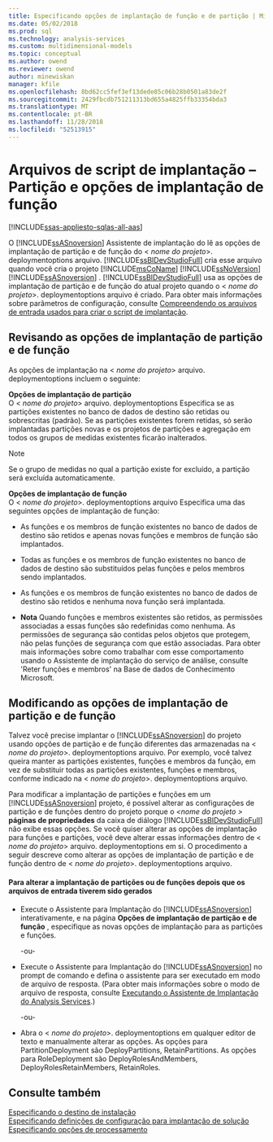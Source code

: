 ```yaml
---
title: Especificando opções de implantação de função e de partição | Microsoft Docs
ms.date: 05/02/2018
ms.prod: sql
ms.technology: analysis-services
ms.custom: multidimensional-models
ms.topic: conceptual
ms.author: owend
ms.reviewer: owend
author: minewiskan
manager: kfile
ms.openlocfilehash: 8bd62cc5fef3ef13dede85c06b28b0501a83de2f
ms.sourcegitcommit: 2429fbcdb751211313bd655a4825ffb33354bda3
ms.translationtype: MT
ms.contentlocale: pt-BR
ms.lasthandoff: 11/28/2018
ms.locfileid: "52513915"
---
```

# <a name="deployment-script-files---partition-and-role-deployment-options"></a>Arquivos de script de implantação – Partição e opções de implantação de função
[!INCLUDE[ssas-appliesto-sqlas-all-aas](../../includes/ssas-appliesto-sqlas-all-aas.md)]

  O [!INCLUDE[ssASnoversion](../../includes/ssasnoversion-md.md)] Assistente de implantação do lê as opções de implantação de partição e de função do \< *nome do projeto*>. deploymentoptions arquivo. [!INCLUDE[ssBIDevStudioFull](../../includes/ssbidevstudiofull-md.md)] cria esse arquivo quando você cria o projeto [!INCLUDE[msCoName](../../includes/msconame-md.md)] [!INCLUDE[ssNoVersion](../../includes/ssnoversion-md.md)] [!INCLUDE[ssASnoversion](../../includes/ssasnoversion-md.md)] . [!INCLUDE[ssBIDevStudioFull](../../includes/ssbidevstudiofull-md.md)] usa as opções de implantação de partição e de função do atual projeto quando o \< *nome do projeto*>. deploymentoptions arquivo é criado. Para obter mais informações sobre parâmetros de configuração, consulte [Compreendendo os arquivos de entrada usados para criar o script de implantação](../../analysis-services/multidimensional-models/deployment-script-files-input-used-to-create-deployment-script.md).  
  
## <a name="reviewing-the-partition-and-role-deployment-options"></a>Revisando as opções de implantação de partição e de função  
 As opções de implantação na \< *nome do projeto*> arquivo. deploymentoptions incluem o seguinte:  
  
 **Opções de implantação de partição**  
 O \< *nome do projeto*> arquivo. deploymentoptions Especifica se as partições existentes no banco de dados de destino são retidas ou sobrescritas (padrão). Se as partições existentes forem retidas, só serão implantadas partições novas e os projetos de partições e agregação em todos os grupos de medidas existentes ficarão inalterados.  
  
> [!NOTE]  
>  Se o grupo de medidas no qual a partição existe for excluído, a partição será excluída automaticamente.  
  
 **Opções de implantação de função**  
 O \< *nome do projeto*>. deploymentoptions arquivo Especifica uma das seguintes opções de implantação de função:  
  
-   As funções e os membros de função existentes no banco de dados de destino são retidos e apenas novas funções e membros de função são implantados.  
  
-   Todas as funções e os membros de função existentes no banco de dados de destino são substituídos pelas funções e pelos membros sendo implantados.  
  
-   As funções e os membros de função existentes no banco de dados de destino são retidos e nenhuma nova função será implantada.  
  
-   **Nota** Quando funções e membros existentes são retidos, as permissões associadas a essas funções são redefinidas como nenhuma. As permissões de segurança são contidas pelos objetos que protegem, não pelas funções de segurança com que estão associadas. Para obter mais informações sobre como trabalhar com esse comportamento usando o Assistente de implantação do serviço de análise, consulte 'Reter funções e membros' na Base de dados de Conhecimento Microsoft.  
  
## <a name="modifying-the-partition-and-role-deployment-options"></a>Modificando as opções de implantação de partição e de função  
 Talvez você precise implantar o [!INCLUDE[ssASnoversion](../../includes/ssasnoversion-md.md)] do projeto usando opções de partição e de função diferentes das armazenadas na \< *nome do projeto*>. deploymentoptions arquivo. Por exemplo, você talvez queira manter as partições existentes, funções e membros da função, em vez de substituir todas as partições existentes, funções e membros, conforme indicado na \< *nome do projeto*>. deploymentoptions arquivo.  
  
 Para modificar a implantação de partições e funções em um [!INCLUDE[ssASnoversion](../../includes/ssasnoversion-md.md)] projeto, é possível alterar as configurações de partição e de funções dentro do projeto porque o  *\<nome do projeto >* **páginas de propriedades**  da caixa de diálogo [!INCLUDE[ssBIDevStudioFull](../../includes/ssbidevstudiofull-md.md)] não exibe essas opções. Se você quiser alterar as opções de implantação para funções e partições, você deve alterar essas informações dentro de \< *nome do projeto*> arquivo. deploymentoptions em si. O procedimento a seguir descreve como alterar as opções de implantação de partição e de função dentro de \< *nome do projeto*>. deploymentoptions arquivo.  
  
#### <a name="to-change-the-deployment-of-partitions-or-roles-after-the-input-files-have-been-generated"></a>Para alterar a implantação de partições ou de funções depois que os arquivos de entrada tiverem sido gerados  
  
-   Execute o Assistente para Implantação do [!INCLUDE[ssASnoversion](../../includes/ssasnoversion-md.md)] interativamente, e na página **Opções de implantação de partição e de função** , especifique as novas opções de implantação para as partições e funções.  
  
     -ou-  
  
-   Execute o Assistente para Implantação do [!INCLUDE[ssASnoversion](../../includes/ssasnoversion-md.md)] no prompt de comando e defina o assistente para ser executado em modo de arquivo de resposta. (Para obter mais informações sobre o modo de arquivo de resposta, consulte [Executando o Assistente de Implantação do Analysis Services](../../analysis-services/multidimensional-models/running-the-analysis-services-deployment-wizard.md).)  
  
     -ou-  
  
-   Abra o \< *nome do projeto*>. deploymentoptions em qualquer editor de texto e manualmente alterar as opções. As opções para PartitionDeployment são DeployPartitions, RetainPartitions. As opções para RoleDeployment são DeployRolesAndMembers, DeployRolesRetainMembers, RetainRoles.
  
## <a name="see-also"></a>Consulte também  
 [Especificando o destino de instalação](../../analysis-services/multidimensional-models/deployment-script-files-specifying-the-installation-target.md)   
 [Especificando definições de configuração para implantação de solução](../../analysis-services/multidimensional-models/deployment-script-files-solution-deployment-config-settings.md)   
 [Especificando opções de processamento](../../analysis-services/multidimensional-models/deployment-script-files-specifying-processing-options.md)  
  
  

